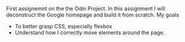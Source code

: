 First assignemnt on the the Odin Project.
In this assignment I will deconstruct the Google homepage and build it from scratch. 
My goals
-   To better grasp CSS, especially flexbox
-   Understand how I correctly move elements around the page.